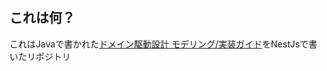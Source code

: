 ## これは何？

これはJavaで書かれた[ドメイン駆動設計 モデリング/実装ガイド](https://booth.pm/ja/items/1835632 "ドメイン駆動設計 モデリング/実装ガイド")をNestJsで書いたリポジトリ
